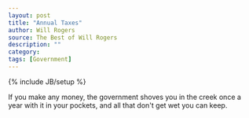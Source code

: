 ```yaml
---
layout: post
title: "Annual Taxes"
author: Will Rogers
source: The Best of Will Rogers
description: ""
category:
tags: [Government]
---
```

{% include JB/setup %}

If you make any money, the government shoves you in the creek once a year with it in your pockets, and all that don't get wet you can keep.
